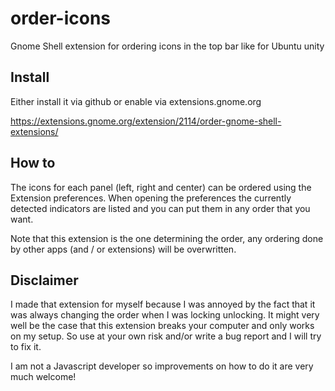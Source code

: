 # order-icons
Gnome Shell extension for ordering icons in the top bar like for Ubuntu unity

## Install
Either install it via github or enable via extensions.gnome.org

https://extensions.gnome.org/extension/2114/order-gnome-shell-extensions/

## How to

The icons for each panel (left, right and center) can be ordered using the Extension preferences. When opening the preferences the currently detected indicators are listed and you can put them in any order that you want. 

Note that this extension is the one determining the order, any ordering done by other apps (and / or extensions) will be overwritten.


## Disclaimer

I made that extension for myself because I was annoyed by the fact that it was always changing the order when I was locking unlocking. It might very well be the case that this extension breaks your computer and only works on my setup. So use at your own risk and/or write a bug report and I will try to fix it. 

I am not a Javascript developer so improvements on how to do it are very much welcome!
